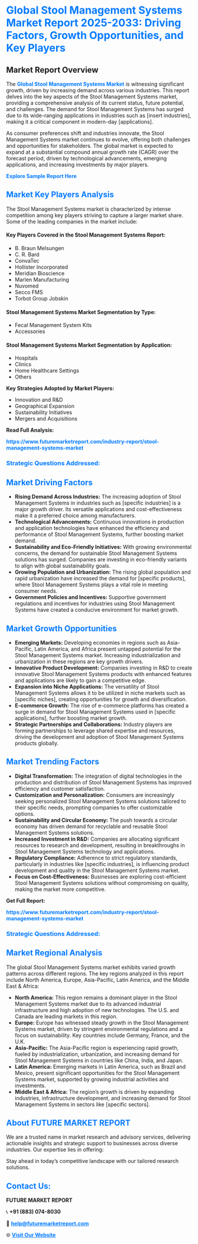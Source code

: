 <h1 style="color: #007BFF;">Global Stool Management Systems Market Report 2025-2033: Driving Factors, Growth Opportunities, and Key Players</h1>

<section id="overview">
<h2>Market Report Overview</h2>
<p>The <a href="https://www.futuremarketreport.com/industry-report/stool-management-systems-market" style="color: #007BFF; text-decoration: none;"><strong>Global Stool Management Systems Market</strong></a> is witnessing significant growth, driven by increasing demand across various industries. This report delves into the key aspects of the Stool Management Systems market, providing a comprehensive analysis of its current status, future potential, and challenges. The demand for Stool Management Systems has surged due to its wide-ranging applications in industries such as [insert industries], making it a critical component in modern-day [applications].</p>
<p>As consumer preferences shift and industries innovate, the Stool Management Systems market continues to evolve, offering both challenges and opportunities for stakeholders. The global market is expected to expand at a substantial compound annual growth rate (CAGR) over the forecast period, driven by technological advancements, emerging applications, and increasing investments by major players.</p>
</section>

<section id="overview">
<p><a href="https://www.futuremarketreport.com/request-sample/reportId=59495" style="color: #007BFF; text-decoration: none;"><strong>Explore Sample Report Here</strong></a></p>
</section>

<section id="key-players">
<h2 style="color: #007BFF;">Market Key Players Analysis</h2>
<p>The Stool Management Systems market is characterized by intense competition among key players striving to capture a larger market share. Some of the leading companies in the market include:</p>
<h4>Key Players Covered in the Stool Management Systems Report:</h4>
<ul><li>B. Braun Melsungen</li><li>C. R. Bard</li><li>ConvaTec</li><li>Hollister Incorporated</li><li>Meridian Bioscience</li><li>Marlen Manufacturing</li><li>Nuvomed</li><li>Secco FMS</li><li>Torbot Group Jobskin</li></ul>
<h4>Stool Management Systems Market Segmentation by Type:</h4>
<ul><li>Fecal Management System Kits</li><li>Accessories</li></ul>

<h4>Stool Management Systems Market Segmentation by Application:</h4>
<ul><li>Hospitals</li><li>Clinics</li><li>Home Healthcare Settings</li><li>Others</li></ul>
<p><strong>Key Strategies Adopted by Market Players:</strong></p>
<ul>
<li>Innovation and R&D</li>
<li>Geographical Expansion</li>
<li>Sustainability Initiatives</li>
<li>Mergers and Acquisitions</li>
</ul>
</section>

<section>
<p><strong>Read Full Analysis: </strong></p><a href="https://www.futuremarketreport.com/industry-report/stool-management-systems-market" style="color: #007BFF; text-decoration: none;"><strong>https://www.futuremarketreport.com/industry-report/stool-management-systems-market</strong></a>
<h3 style="color: #007BFF;">Strategic Questions Addressed:</h3>
</section>

<section id="driving-factors">
<h2 style="color: #007BFF;">Market Driving Factors</h2>
<ul>
<li><strong>Rising Demand Across Industries:</strong> The increasing adoption of Stool Management Systems in industries such as [specific industries] is a major growth driver. Its versatile applications and cost-effectiveness make it a preferred choice among manufacturers.</li>
<li><strong>Technological Advancements:</strong> Continuous innovations in production and application technologies have enhanced the efficiency and performance of Stool Management Systems, further boosting market demand.</li>
<li><strong>Sustainability and Eco-Friendly Initiatives:</strong> With growing environmental concerns, the demand for sustainable Stool Management Systems solutions has surged. Companies are investing in eco-friendly variants to align with global sustainability goals.</li>
<li><strong>Growing Population and Urbanization:</strong> The rising global population and rapid urbanization have increased the demand for [specific products], where Stool Management Systems plays a vital role in meeting consumer needs.</li>
<li><strong>Government Policies and Incentives:</strong> Supportive government regulations and incentives for industries using Stool Management Systems have created a conducive environment for market growth.</li>
</ul>
</section>

<section id="growth-opportunities">
<h2 style="color: #007BFF;">Market Growth Opportunities</h2>
<ul>
<li><strong>Emerging Markets:</strong> Developing economies in regions such as Asia-Pacific, Latin America, and Africa present untapped potential for the Stool Management Systems market. Increasing industrialization and urbanization in these regions are key growth drivers.</li>
<li><strong>Innovative Product Development:</strong> Companies investing in R&D to create innovative Stool Management Systems products with enhanced features and applications are likely to gain a competitive edge.</li>
<li><strong>Expansion into Niche Applications:</strong> The versatility of Stool Management Systems allows it to be utilized in niche markets such as [specific niches], creating opportunities for growth and diversification.</li>
<li><strong>E-commerce Growth:</strong> The rise of e-commerce platforms has created a surge in demand for Stool Management Systems used in [specific applications], further boosting market growth.</li>
<li><strong>Strategic Partnerships and Collaborations:</strong> Industry players are forming partnerships to leverage shared expertise and resources, driving the development and adoption of Stool Management Systems products globally.</li>
</ul>
</section>

<section id="trending-factors">
<h2 style="color: #007BFF;">Market Trending Factors</h2>
<ul>
<li><strong>Digital Transformation:</strong> The integration of digital technologies in the production and distribution of Stool Management Systems has improved efficiency and customer satisfaction.</li>
<li><strong>Customization and Personalization:</strong> Consumers are increasingly seeking personalized Stool Management Systems solutions tailored to their specific needs, prompting companies to offer customizable options.</li>
<li><strong>Sustainability and Circular Economy:</strong> The push towards a circular economy has driven demand for recyclable and reusable Stool Management Systems solutions.</li>
<li><strong>Increased Investment in R&D:</strong> Companies are allocating significant resources to research and development, resulting in breakthroughs in Stool Management Systems technology and applications.</li>
<li><strong>Regulatory Compliance:</strong> Adherence to strict regulatory standards, particularly in industries like [specific industries], is influencing product development and quality in the Stool Management Systems market.</li>
<li><strong>Focus on Cost-Effectiveness:</strong> Businesses are exploring cost-efficient Stool Management Systems solutions without compromising on quality, making the market more competitive.</li>
</ul>
</section>

<section>
<p><strong>Get Full Report: </strong></p><a href="https://www.futuremarketreport.com/industry-report/stool-management-systems-market" style="color: #007BFF; text-decoration: none;"><strong>https://www.futuremarketreport.com/industry-report/stool-management-systems-market</strong></a>
<h3 style="color: #007BFF;">Strategic Questions Addressed:</h3>
</section>


<section id="regional-analysis">
<h2 style="color: #007BFF;">Market Regional Analysis</h2>
<p>The global Stool Management Systems market exhibits varied growth patterns across different regions. The key regions analyzed in this report include North America, Europe, Asia-Pacific, Latin America, and the Middle East & Africa:</p>
<ul>
<li><strong>North America:</strong> This region remains a dominant player in the Stool Management Systems market due to its advanced industrial infrastructure and high adoption of new technologies. The U.S. and Canada are leading markets in this region.</li>
<li><strong>Europe:</strong> Europe has witnessed steady growth in the Stool Management Systems market, driven by stringent environmental regulations and a focus on sustainability. Key countries include Germany, France, and the U.K.</li>
<li><strong>Asia-Pacific:</strong> The Asia-Pacific region is experiencing rapid growth, fueled by industrialization, urbanization, and increasing demand for Stool Management Systems in countries like China, India, and Japan.</li>
<li><strong>Latin America:</strong> Emerging markets in Latin America, such as Brazil and Mexico, present significant opportunities for the Stool Management Systems market, supported by growing industrial activities and investments.</li>
<li><strong>Middle East & Africa:</strong> The region’s growth is driven by expanding industries, infrastructure development, and increasing demand for Stool Management Systems in sectors like [specific sectors].</li>
</ul>
</section>

<footer>
<h2 style="color: #007BFF;">About FUTURE MARKET REPORT</h2>
<p>We are a trusted name in market research and advisory services, delivering actionable insights and strategic support to businesses across diverse industries. Our expertise lies in offering:</p>

<p>Stay ahead in today’s competitive landscape with our tailored research solutions.</p>

<h2 style="color: #007BFF;">Contact Us:</h2>
<p><strong>FUTURE MARKET REPORT</strong></p>
<p>📞 <strong>+91 (883) 074-8030</strong></p>
<p>📧 <strong><a href="mailto:help@futuremarketreport.com" style="color: #007BFF;">help@futuremarketreport.com</a></strong></p>
<p>🌐 <strong><a href="https://www.futuremarketreport.com/" style="color: #007BFF;">Visit Our Website</a></strong></p>
</footer>